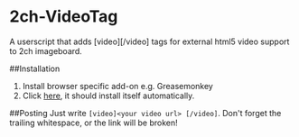# 2ch-VideoTag
A userscript that adds [video][/video] tags for external html5 video support to 2ch imageboard.

##Installation
1. Install browser specific add-on e.g. Greasemonkey
2. Click [here](https://github.com/tagener-noisu/2ch-VideoTag/raw/master/2ch-VideoTag.user.js), it should install itself automatically.

##Posting
Just write `[video]<your video url> [/video]`. Don't forget the trailing whitespace, or the link will be broken!
